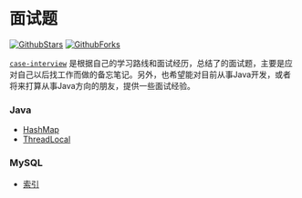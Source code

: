 
# 面试题

[![GithubStars](https://custom-icon-badges.herokuapp.com/github/stars/chunghwa-2018/chunghwa-2018?logo=star&labelColor=343b41)](https://github/chunghwa-2018/chunghwa-2018/stargazers "stars")
[![GithubForks](https://custom-icon-badges.herokuapp.com/github/forks/chunghwa-2018/chunghwa-2018?logo=fork&labelColor=343b41)](https://github/chunghwa-2018/chunghwa-2018/stargazers "forks")

<code>[case-interview](https://github.com/chunghwa-2018/case-interview)</code> 是根据自己的学习路线和面试经历，总结了的面试题，主要是应对自己以后找工作而做的备忘笔记。另外，也希望能对目前从事Java开发，或者将来打算从事Java方向的朋友，提供一些面试经验。

###  Java
- [HashMap](java/HashMap.md)
- [ThreadLocal](java/ThreadLocal.md)

### MySQL
- [索引](mysql/index.md)
